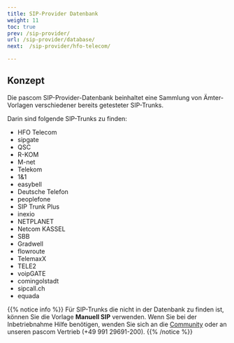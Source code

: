 ```yaml
---
title: SIP-Provider Datenbank
weight: 11
toc: true
prev: /sip-provider/
url: /sip-provider/database/
next:  /sip-provider/hfo-telecom/

---
```


## Konzept

Die pascom SIP-Provider-Datenbank beinhaltet eine Sammlung von Ämter-Vorlagen verschiedener bereits getesteter SIP-Trunks.

Darin sind folgende SIP-Trunks zu finden:

+ HFO Telecom
+ sipgate
+ QSC
+ R-KOM
+ M-net
+ Telekom
+ 1&1
+ easybell
+ Deutsche Telefon
+ peoplefone
+ SIP Trunk Plus
+ inexio
+ NETPLANET
+ Netcom KASSEL
+ SBB
+ Gradwell
+ flowroute
+ TelemaxX
+ TELE2
+ voipGATE
+ comingolstadt
+ sipcall.ch
+ equada


{{% notice info %}}
Für SIP-Trunks die nicht in der Datenbank zu finden ist, können Sie die Vorlage **Manuell SIP** verwenden. Wenn Sie bei der Inbetriebnahme Hilfe benötigen, wenden Sie sich an die [Community](http://community.pascom.net/) oder an unseren pascom Vertrieb (+49 991 29691-200).
{{% /notice %}}
